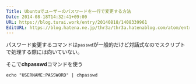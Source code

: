 ```yaml
---
Title: Ubuntuでユーザーのパスワードを一行で変更する方法
Date: 2014-08-18T14:32:41+09:00
URL: https://blog.turai.work/entry/20140818/1408339961
EditURL: https://blog.hatena.ne.jp/thr3a/thr3a.hatenablog.com/atom/entry/12921228815730526545
---
```


パスワード変更するコマンドは``passwd``が一般的だけど対話式なのでスクリプトで処理する際には向いていない。

そこで**chpasswd**コマンドを使う
```
echo "USERNAME:PASSWORD" | chpasswd
```
